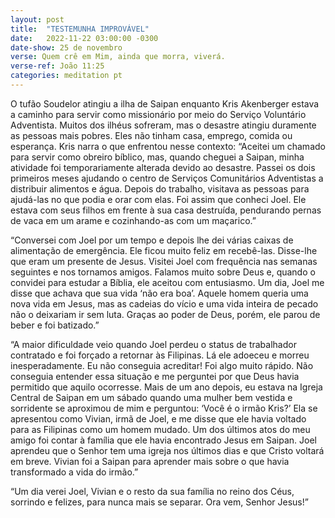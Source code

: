```yaml
---
layout: post
title:  "TESTEMUNHA IMPROVÁVEL"
date:   2022-11-22 03:00:00 -0300
date-show: 25 de novembro
verse: Quem crê em Mim, ainda que morra, viverá.
verse-ref: João 11:25
categories: meditation pt
---
```


O tufão Soudelor atingiu a ilha de Saipan enquanto Kris Akenberger estava a caminho para servir como missionário por meio do Serviço Voluntário Adventista. Muitos dos ilhéus sofreram, mas o desastre atingiu duramente as pessoas mais pobres. Eles não tinham casa, emprego, comida ou esperança. Kris narra o que enfrentou nesse contexto: “Aceitei um chamado para servir como obreiro bíblico, mas, quando cheguei a Saipan, minha atividade foi temporariamente alterada devido ao desastre. Passei os dois primeiros meses ajudando o centro de Serviços Comunitários Adventistas a distribuir alimentos e água. Depois do trabalho, visitava as pessoas para ajudá-las no que podia e orar com elas. Foi assim que conheci Joel. Ele estava com seus filhos em frente à sua casa destruída, pendurando pernas de vaca em um arame e cozinhando-as com um maçarico.”

“Conversei com Joel por um tempo e depois lhe dei várias caixas de alimentação de emergência. Ele ficou muito feliz em recebê-las. Disse-lhe que eram um presente de Jesus. Visitei Joel com frequência nas semanas seguintes e nos tornamos amigos. Falamos muito sobre Deus e, quando o convidei para estudar a Bíblia, ele aceitou com entusiasmo. Um dia, Joel me disse que achava que sua vida ‘não era boa’. Aquele homem queria uma nova vida em Jesus, mas as cadeias do vício e uma vida inteira de pecado não o deixariam ir sem luta. Graças ao poder de Deus, porém, ele parou de beber e foi batizado.”

“A maior dificuldade veio quando Joel perdeu o status de trabalhador contratado e foi forçado a retornar às Filipinas. Lá ele adoeceu e morreu inesperadamente. Eu não conseguia acreditar! Foi algo muito rápido. Não conseguia entender essa situação e me perguntei por que Deus havia permitido que aquilo ocorresse. Mais de um ano depois, eu estava na Igreja Central de Saipan em um sábado quando uma mulher bem vestida e sorridente se aproximou de mim e perguntou: ‘Você é o irmão Kris?’ Ela se apresentou como Vivian, irmã de Joel, e me disse que ele havia voltado para as Filipinas como um homem mudado. Um dos últimos atos do meu amigo foi contar à família que ele havia encontrado Jesus em Saipan. Joel aprendeu que o Senhor tem uma igreja nos últimos dias e que Cristo voltará em breve. Vivian foi a Saipan para aprender mais sobre o que havia transformado a vida do irmão.”

“Um dia verei Joel, Vivian e o resto da sua família no reino dos Céus, sorrindo e felizes, para nunca mais se separar. Ora vem, Senhor Jesus!”
